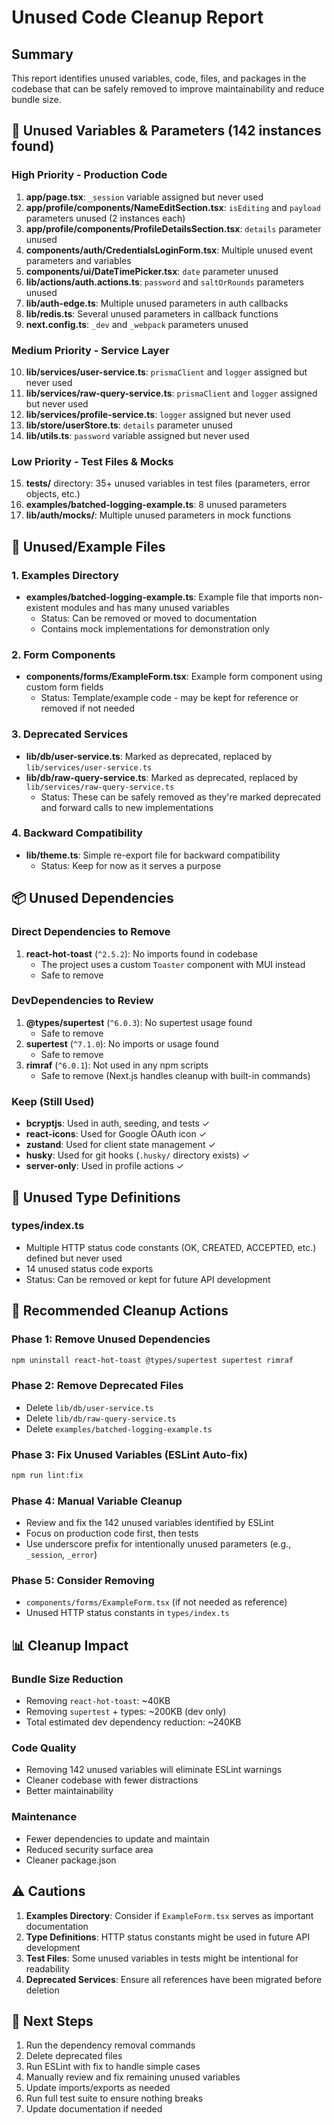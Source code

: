 # Unused Code Cleanup Report

## Summary

This report identifies unused variables, code, files, and packages in the codebase that can be safely removed to improve maintainability and reduce bundle size.

## 🚨 Unused Variables & Parameters (142 instances found)

### High Priority - Production Code

1. **app/page.tsx**: `_session` variable assigned but never used
2. **app/profile/components/NameEditSection.tsx**: `isEditing` and `payload` parameters unused (2 instances each)
3. **app/profile/components/ProfileDetailsSection.tsx**: `details` parameter unused
4. **components/auth/CredentialsLoginForm.tsx**: Multiple unused event parameters and variables
5. **components/ui/DateTimePicker.tsx**: `date` parameter unused
6. **lib/actions/auth.actions.ts**: `password` and `saltOrRounds` parameters unused
7. **lib/auth-edge.ts**: Multiple unused parameters in auth callbacks
8. **lib/redis.ts**: Several unused parameters in callback functions
9. **next.config.ts**: `_dev` and `_webpack` parameters unused

### Medium Priority - Service Layer

10. **lib/services/user-service.ts**: `prismaClient` and `logger` assigned but never used
11. **lib/services/raw-query-service.ts**: `prismaClient` and `logger` assigned but never used
12. **lib/services/profile-service.ts**: `logger` assigned but never used
13. **lib/store/userStore.ts**: `details` parameter unused
14. **lib/utils.ts**: `password` variable assigned but never used

### Low Priority - Test Files & Mocks

15. **tests/** directory: 35+ unused variables in test files (parameters, error objects, etc.)
16. **examples/batched-logging-example.ts**: 8 unused parameters
17. **lib/auth/**mocks**/**: Multiple unused parameters in mock functions

## 📁 Unused/Example Files

### 1. Examples Directory

- **examples/batched-logging-example.ts**: Example file that imports non-existent modules and has many unused variables
  - Status: Can be removed or moved to documentation
  - Contains mock implementations for demonstration only

### 2. Form Components

- **components/forms/ExampleForm.tsx**: Example form component using custom form fields
  - Status: Template/example code - may be kept for reference or removed if not needed

### 3. Deprecated Services

- **lib/db/user-service.ts**: Marked as deprecated, replaced by `lib/services/user-service.ts`
- **lib/db/raw-query-service.ts**: Marked as deprecated, replaced by `lib/services/raw-query-service.ts`
  - Status: These can be safely removed as they're marked deprecated and forward calls to new implementations

### 4. Backward Compatibility

- **lib/theme.ts**: Simple re-export file for backward compatibility
  - Status: Keep for now as it serves a purpose

## 📦 Unused Dependencies

### Direct Dependencies to Remove

1. **react-hot-toast** (`^2.5.2`): No imports found in codebase
   - The project uses a custom `Toaster` component with MUI instead
   - Safe to remove

### DevDependencies to Review

1. **@types/supertest** (`^6.0.3`): No supertest usage found
   - Safe to remove
2. **supertest** (`^7.1.0`): No imports or usage found
   - Safe to remove
3. **rimraf** (`^6.0.1`): Not used in any npm scripts
   - Safe to remove (Next.js handles cleanup with built-in commands)

### Keep (Still Used)

- **bcryptjs**: Used in auth, seeding, and tests ✓
- **react-icons**: Used for Google OAuth icon ✓
- **zustand**: Used for client state management ✓
- **husky**: Used for git hooks (`.husky/` directory exists) ✓
- **server-only**: Used in profile actions ✓

## 🧹 Unused Type Definitions

### types/index.ts

- Multiple HTTP status code constants (OK, CREATED, ACCEPTED, etc.) defined but never used
- 14 unused status code exports
- Status: Can be removed or kept for future API development

## 🔧 Recommended Cleanup Actions

### Phase 1: Remove Unused Dependencies

```bash
npm uninstall react-hot-toast @types/supertest supertest rimraf
```

### Phase 2: Remove Deprecated Files

- Delete `lib/db/user-service.ts`
- Delete `lib/db/raw-query-service.ts`
- Delete `examples/batched-logging-example.ts`

### Phase 3: Fix Unused Variables (ESLint Auto-fix)

```bash
npm run lint:fix
```

### Phase 4: Manual Variable Cleanup

- Review and fix the 142 unused variables identified by ESLint
- Focus on production code first, then tests
- Use underscore prefix for intentionally unused parameters (e.g., `_session`, `_error`)

### Phase 5: Consider Removing

- `components/forms/ExampleForm.tsx` (if not needed as reference)
- Unused HTTP status constants in `types/index.ts`

## 📊 Cleanup Impact

### Bundle Size Reduction

- Removing `react-hot-toast`: ~40KB
- Removing `supertest` + types: ~200KB (dev only)
- Total estimated dev dependency reduction: ~240KB

### Code Quality

- Removing 142 unused variables will eliminate ESLint warnings
- Cleaner codebase with fewer distractions
- Better maintainability

### Maintenance

- Fewer dependencies to update and maintain
- Reduced security surface area
- Cleaner package.json

## ⚠️ Cautions

1. **Examples Directory**: Consider if `ExampleForm.tsx` serves as important documentation
2. **Type Definitions**: HTTP status constants might be used in future API development
3. **Test Files**: Some unused variables in tests might be intentional for readability
4. **Deprecated Services**: Ensure all references have been migrated before deletion

## 🎯 Next Steps

1. Run the dependency removal commands
2. Delete deprecated files
3. Run ESLint with fix to handle simple cases
4. Manually review and fix remaining unused variables
5. Update imports/exports as needed
6. Run full test suite to ensure nothing breaks
7. Update documentation if needed

